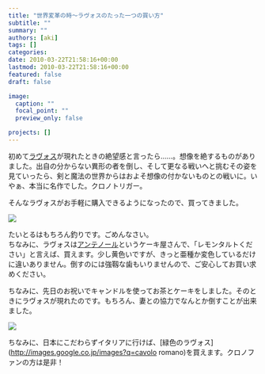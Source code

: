```yaml
---
title: "世界変革の時〜ラヴォスのたった一つの買い方"
subtitle: ""
summary: ""
authors: [aki]
tags: []
categories: 
date: 2010-03-22T21:58:16+00:00
lastmod: 2010-03-22T21:58:16+00:00
featured: false
draft: false

image:
  caption: ""
  focal_point: ""
  preview_only: false

projects: []
---
```

初めて[ラヴォス](http://images.google.co.jp/images?q=%83%89%83%94%83H%83X)が現れたときの絶望感と言ったら……。想像を絶するものがありました。出自の分からない異形の者を倒し、そして更なる戦いへと挑むその姿を見ていったら、剣と魔法の世界からはおよそ想像の付かないものとの戦いに。いやぁ、本当に名作でした。クロノトリガー。

そんなラヴォスがお手軽に購入できるようになったので、買ってきました。

[![](http://chezou.files.wordpress.com/2010/03/p_1600_1200_a6bd4391-97d5-44c1-88d6-bda89d89961f.jpeg)](http://chezou.files.wordpress.com/2010/03/p_1600_1200_a6bd4391-97d5-44c1-88d6-bda89d89961f.jpeg)

たいとるはもちろん釣りです。ごめんなさい。  
ちなみに、ラヴォスは[アンテノール](http://www.antenor.jp/)というケーキ屋さんで、「レモンタルトください」と言えば、買えます。少し黄色いですが、きっと亜種か変色しているだけに違いありません。倒すのには強靱な歯もいりませんので、ご安心してお買い求めください。

ちなみに、先日のお祝いでキャンドルを使ってお茶とケーキをしました。そのときにラヴォスが現れたのです。もちろん、妻との協力でなんとか倒すことが出来ました。

[![](http://chezou.files.wordpress.com/2010/03/p_1600_1200_00394a14-0884-4b43-9f87-cfb3a0d90dee.jpeg)](http://chezou.files.wordpress.com/2010/03/p_1600_1200_00394a14-0884-4b43-9f87-cfb3a0d90dee.jpeg)

ちなみに、日本にこだわらずイタリアに行けば、[緑色のラヴォス](http://images.google.co.jp/images?q=cavolo romano)を買えます。クロノファンの方は是非！


